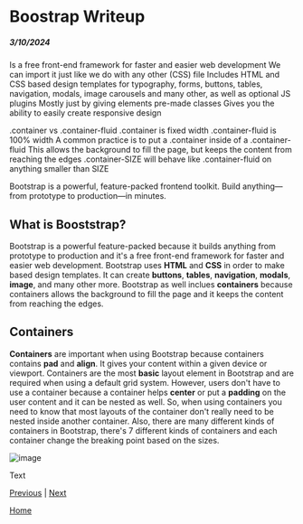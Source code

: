 # Boostrap Writeup
##### 3/10/2024

Is a free front-end framework for faster and easier web development
We can import it just like we do with any other (CSS) file
Includes HTML and CSS based design templates for typography, forms, buttons, tables, navigation, modals, image carousels and many other, as well as optional JS plugins
Mostly just by giving elements pre-made classes
Gives you the ability to easily create responsive design

.container vs .container-fluid
.container is fixed width
.container-fluid is 100% width
A common practice is to put a .container inside of a .container-fluid
This allows the background to fill the page, but keeps the content from reaching the edges
.container-SIZE will behave like .container-fluid on anything smaller than SIZE

Bootstrap is a powerful, feature-packed frontend toolkit. Build anything—from prototype to production—in minutes.

## What is Booststrap?

Bootstrap is a powerful feature-packed because it builds anything from prototype to production and it's a free front-end framework for faster and easier web development. Bootstrap uses **HTML** and **CSS** in order to make based design templates. It can create **buttons**, **tables**, **navigation**, **modals**, **image**, and many other more. Bootstrap as well inclues **containers** because containers allows the background to fill the page and it keeps the content from reaching the edges. 

## Containers

**Containers** are important when using Bootstrap because containers contains **pad** and **align**. It gives your content within a given device or viewport. Containers are the most **basic** layout element in Bootstrap and are required when using a default grid system. However, users don't have to use a container because a container helps **center** or put a **padding** on the user content and it can be nested as well. So, when using containers you need to know that most layouts of the container don't really need to be nested inside another container. Also, there are many different kinds of containers in Bootstrap, there's 7 different kinds of containers and each container change the breaking point based on the sizes. 

![image](https://github.com/kiaram2249/sep10-freedom-project-/assets/146884636/e9d3ce6c-0882-494f-80de-5fcf15627779)








Text

[Previous](entry04.md) | [Next](entry06.md)

[Home](../README.md)

